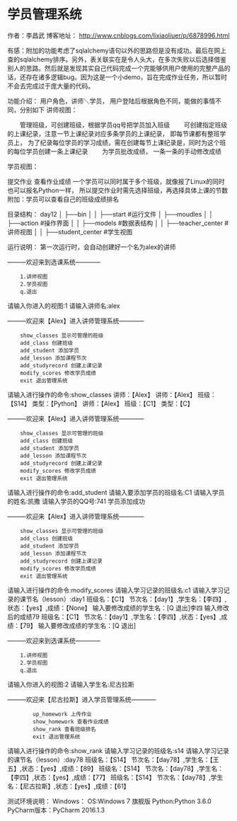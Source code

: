 # 学员管理系统
作者：李昌武
博客地址：
http://www.cnblogs.com/lixiaoliuer/p/6878996.html

有感：附加的功能考虑了sqlalchemy语句以外的思路但是没有成功。最后在网上查的sqlalchemy排序。另外，表关联实在是令人头大，在多次失败以后选择借鉴别人的思路。然后就是发现其实自己代码完成一个完能够供用户使用的完整产品的话，还存在诸多逻辑bug。因为这是一个小demo，旨在完成作业任务，所以暂时不会去完成过于庞大量的代码。

功能介绍：
用户角色，讲师＼学员， 用户登陆后根据角色不同，能做的事情不同，分别如下
讲师视图：

　　管理班级，可创建班级，根据学员qq号把学员加入班级
　　可创建指定班级的上课纪录，注意一节上课纪录对应多条学员的上课纪录， 即每节课都有整班学员上， 为了纪录每位学员的学习成绩，需在创建每节上课纪录是，同时为这个班的每位学员创建一条上课纪录
　　为学员批改成绩， 一条一条的手动修改成绩

学员视图：

提交作业
查看作业成绩
一个学员可以同时属于多个班级，就像报了Linux的同时也可以报名Python一样， 所以提交作业时需先选择班级，再选择具体上课的节数
附加：学员可以查看自己的班级成绩排名


目录结构：
 day12
    │   ├──bin
    │   │    ├──start #运行文件
    │   ├──moudles 
    │   │    ├──action #操作界面
    │   │    ├──models #数据表结构
    │   │    ├──teacher_center #讲师视图
    │   │    ├──student_center #学生视图

运行说明：
第一次运行时，会自动创建好一个名为alex的讲师

———欢迎来到选课系统———— 

        1.讲师视图
        2.学员视图
        q.退出
        
请输入你进入的视图:1
请输入讲师名:alex

———欢迎来【Alex】进入讲师管理系统———— 

        show_classes 显示可管理的班级
        add_class 创建班级
        add_student 添加学员
        add_lesson 添加课程节次
        add_studyrecord 创建上课记录
        modify_scores 修改学员成绩
        exit 退出管理系统
        
请输入进行操作的命令:show_classes
讲师：【Alex】
讲师：【Alex】	班级：【S14】	类型：【Python】
讲师：【Alex】	班级：【C1】	类型：【C】

———欢迎来【Alex】进入讲师管理系统———— 

        show_classes 显示可管理的班级
        add_class 创建班级
        add_student 添加学员
        add_lesson 添加课程节次
        add_studyrecord 创建上课记录
        modify_scores 修改学员成绩
        exit 退出管理系统
        
请输入进行操作的命令:add_student
请输入要添加学员的班级名:C1
请输入学员的姓名:凯撒
请输入学员的QQ号:741
学员添加成功

———欢迎来【Alex】进入讲师管理系统———— 

        show_classes 显示可管理的班级
        add_class 创建班级
        add_student 添加学员
        add_lesson 添加课程节次
        add_studyrecord 创建上课记录
        modify_scores 修改学员成绩
        exit 退出管理系统
        
请输入进行操作的命令:modify_scores
请输入学习记录的班级名:c1
请输入学习记录的课节名（lesson）:day1
班级名：【C1】 节次名：【day1】,学生名：【李四】,状态：【yes】,成绩：【None】
输入要修改成绩的学生名：[Q 退出]李四
输入修改后的成绩79
班级名：【C1】 节次名：【day1】,学生名：【李四】,状态：【yes】,成绩：【79】
输入要修改成绩的学生名：[Q 退出]

———欢迎来到选课系统———— 

        1.讲师视图
        2.学员视图
        q.退出
        
请输入你进入的视图:2
请输入学生名:尼古拉斯

———欢迎来【尼古拉斯】进入学员管理系统———— 

            up_homework 上传作业
            show_homework 查看作业成绩
            show_rank 查看班级排名
            exit 退出管理系统
            
请输入进行操作的命令:show_rank
请输入学习记录的班级名:s14
请输入学习记录的课节名（lesson）:day78
班级名：【S14】 节次名：【day78】,学生名：【王五】,状态：【yes】,成绩：【89】
班级名：【S14】 节次名：【day78】,学生名：【李四】,状态：【yes】,成绩：【77】
班级名：【S14】 节次名：【day78】,学生名：【尼古拉斯】,状态：【yes】,成绩：【61】




测试环境说明：
Windows：
OS:Windows 7 旗舰版
Python:Python 3.6.0
PyCharm版本：PyCharm 2016.1.3





